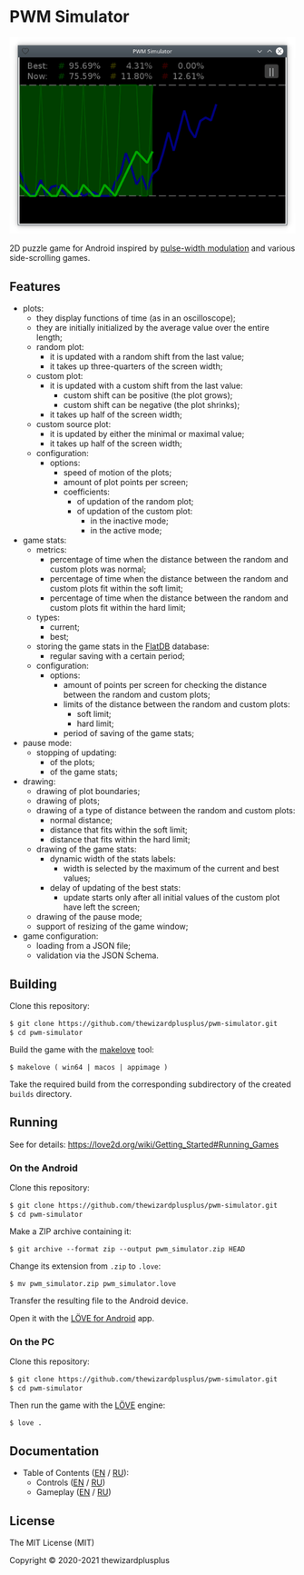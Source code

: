 # PWM Simulator

![](docs/screenshot.png)

2D puzzle game for Android inspired by [pulse-width modulation](https://en.wikipedia.org/wiki/Pulse-width_modulation) and various side-scrolling games.

## Features

- plots:
  - they display functions of time (as in an oscilloscope);
  - they are initially initialized by the average value over the entire length;
  - random plot:
    - it is updated with a random shift from the last value;
    - it takes up three-quarters of the screen width;
  - custom plot:
    - it is updated with a custom shift from the last value:
      - custom shift can be positive (the plot grows);
      - custom shift can be negative (the plot shrinks);
    - it takes up half of the screen width;
  - custom source plot:
    - it is updated by either the minimal or maximal value;
    - it takes up half of the screen width;
  - configuration:
    - options:
      - speed of motion of the plots;
      - amount of plot points per screen;
      - coefficients:
        - of updation of the random plot;
        - of updation of the custom plot:
          - in the inactive mode;
          - in the active mode;
- game stats:
  - metrics:
    - percentage of time when the distance between the random and custom plots was normal;
    - percentage of time when the distance between the random and custom plots fit within the soft limit;
    - percentage of time when the distance between the random and custom plots fit within the hard limit;
  - types:
    - current;
    - best;
  - storing the game stats in the [FlatDB](https://github.com/uleelx/FlatDB) database:
    - regular saving with a certain period;
  - configuration:
    - options:
      - amount of points per screen for checking the distance between the random and custom plots;
      - limits of the distance between the random and custom plots:
        - soft limit;
        - hard limit;
      - period of saving of the game stats;
- pause mode:
  - stopping of updating:
    - of the plots;
    - of the game stats;
- drawing:
  - drawing of plot boundaries;
  - drawing of plots;
  - drawing of a type of distance between the random and custom plots:
    - normal distance;
    - distance that fits within the soft limit;
    - distance that fits within the hard limit;
  - drawing of the game stats:
    - dynamic width of the stats labels:
      - width is selected by the maximum of the current and best values;
    - delay of updating of the best stats:
      - update starts only after all initial values of the custom plot have left the screen;
  - drawing of the pause mode;
  - support of resizing of the game window;
- game configuration:
  - loading from a JSON file;
  - validation via the JSON Schema.

## Building

Clone this repository:

```
$ git clone https://github.com/thewizardplusplus/pwm-simulator.git
$ cd pwm-simulator
```

Build the game with the [makelove](https://github.com/pfirsich/makelove) tool:

```
$ makelove ( win64 | macos | appimage )
```

Take the required build from the corresponding subdirectory of the created `builds` directory.

## Running

See for details: <https://love2d.org/wiki/Getting_Started#Running_Games>

### On the Android

Clone this repository:

```
$ git clone https://github.com/thewizardplusplus/pwm-simulator.git
$ cd pwm-simulator
```

Make a ZIP archive containing it:

```
$ git archive --format zip --output pwm_simulator.zip HEAD
```

Change its extension from `.zip` to `.love`:

```
$ mv pwm_simulator.zip pwm_simulator.love
```

Transfer the resulting file to the Android device.

Open it with the [LÖVE for Android](https://play.google.com/store/apps/details?id=org.love2d.android) app.

### On the PC

Clone this repository:

```
$ git clone https://github.com/thewizardplusplus/pwm-simulator.git
$ cd pwm-simulator
```

Then run the game with the [LÖVE](https://love2d.org/) engine:

```
$ love .
```

## Documentation

- Table of Contents ([EN](docs/README.md) / [RU](docs/README_ru.md)):
  - Controls ([EN](docs/controls.md) / [RU](docs/controls_ru.md))
  - Gameplay ([EN](docs/gameplay.md) / [RU](docs/gameplay_ru.md))

## License

The MIT License (MIT)

Copyright &copy; 2020-2021 thewizardplusplus
